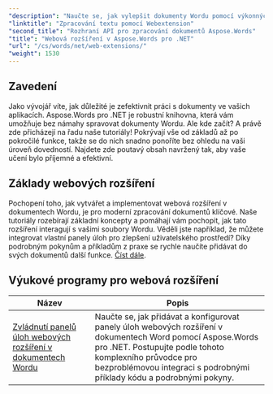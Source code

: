 ```yaml
---
"description": "Naučte se, jak vylepšit dokumenty Wordu pomocí výkonných webových doplňků, které umožňují dynamickou funkcionalitu. Ať už jste začátečník nebo zkušený vývojář."
"linktitle": "Zpracování textu pomocí Webextension"
"second_title": "Rozhraní API pro zpracování dokumentů Aspose.Words"
"title": "Webová rozšíření v Aspose.Words pro .NET"
"url": "/cs/words/net/web-extensions/"
"weight": 1530
---
```


## Zavedení

Jako vývojář víte, jak důležité je zefektivnit práci s dokumenty ve vašich aplikacích. Aspose.Words pro .NET je robustní knihovna, která vám umožňuje bez námahy spravovat dokumenty Wordu. Ale kde začít? A právě zde přicházejí na řadu naše tutoriály! Pokrývají vše od základů až po pokročilé funkce, takže se do nich snadno ponoříte bez ohledu na vaši úroveň dovedností. Najdete zde poutavý obsah navržený tak, aby vaše učení bylo příjemné a efektivní.

## Základy webových rozšíření

Pochopení toho, jak vytvářet a implementovat webová rozšíření v dokumentech Wordu, je pro moderní zpracování dokumentů klíčové. Naše tutoriály rozebírají základní koncepty a pomáhají vám pochopit, jak tato rozšíření interagují s vašimi soubory Wordu. Věděli jste například, že můžete integrovat vlastní panely úloh pro zlepšení uživatelského prostředí? Díky podrobným pokynům a příkladům z praxe se rychle naučíte přidávat do svých dokumentů další funkce. [Číst dále](./mastering-web-extension-task-panes/).

## Výukové programy pro webová rozšíření
| Název | Popis |
| --- | --- |
| [Zvládnutí panelů úloh webových rozšíření v dokumentech Wordu](./mastering-web-extension-task-panes/) | Naučte se, jak přidávat a konfigurovat panely úloh webových rozšíření v dokumentech Word pomocí Aspose.Words pro .NET. Postupujte podle tohoto komplexního průvodce pro bezproblémovou integraci s podrobnými příklady kódu a podrobnými pokyny.